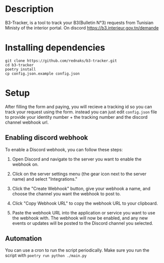 # Description
B3-Tracker, is a tool to track your B3(Bulletin N°3) requests from Tunisian Ministy of the interior portal. On discord https://b3.interieur.gov.tn/demande

# Installing dependencies
```
git clone https://github.com/rednaks/b3-tracker.git
cd b3-tracker
poetry install
cp config.json.example config.json
```

# Setup
After filling the form and paying, you will recieve a tracking id so you can track your request using the form. instead you can just edit `config.json` file to provide your identity number + the tracking number  and the discord channel webhook url.


## Enabling discord webhook
To enable a Discord webhook, you can follow these steps:

1. Open Discord and navigate to the server you want to enable the webhook on.

2. Click on the server settings menu (the gear icon next to the server name) and select "Integrations."

3. Click the "Create Webhook" button, give your webhook a name, and choose the channel you want the webhook to post to.

4. Click "Copy Webhook URL" to copy the webhook URL to your clipboard.

5. Paste the webhook URL into the application or service you want to use the webhook with. The webhook will now be enabled, and any new events or updates will be posted to the Discord channel you selected.


## Automation
You can use a cron to run the script periodically.
Make sure you run the script with `poetry run python ./main.py`
